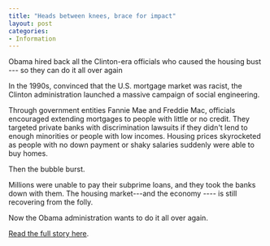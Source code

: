 ```yaml
---
title: "Heads between knees, brace for impact"
layout: post
categories:
- Information
---
```


Obama hired back all the Clinton-era officials who caused the housing bust --- so they can do it all over again

In the 1990s, convinced that the U.S. mortgage market was racist, the Clinton administration launched a massive campaign of social engineering.

Through government entities Fannie Mae and Freddie Mac, officials encouraged extending mortgages to people with little or no credit. They targeted private banks with discrimination lawsuits if they didn't lend to enough minorities or people with low incomes. Housing prices skyrocketed as people with no down payment or shaky salaries suddenly were able to buy homes.

Then the bubble burst.

Millions were unable to pay their subprime loans, and they took the banks down with them. The housing market---and the economy ---- is still recovering from the folly.

Now the Obama administration wants to do it all over again.

[Read the full story here](https://www.vdare.com/posts/as-a-dog-returneth-to-his-vomit).